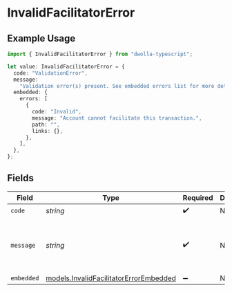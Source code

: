 # InvalidFacilitatorError

## Example Usage

```typescript
import { InvalidFacilitatorError } from "dwolla-typescript";

let value: InvalidFacilitatorError = {
  code: "ValidationError",
  message:
    "Validation error(s) present. See embedded errors list for more details.",
  embedded: {
    errors: [
      {
        code: "Invalid",
        message: "Account cannot facilitate this transaction.",
        path: "",
        links: {},
      },
    ],
  },
};
```

## Fields

| Field                                                                                  | Type                                                                                   | Required                                                                               | Description                                                                            | Example                                                                                |
| -------------------------------------------------------------------------------------- | -------------------------------------------------------------------------------------- | -------------------------------------------------------------------------------------- | -------------------------------------------------------------------------------------- | -------------------------------------------------------------------------------------- |
| `code`                                                                                 | *string*                                                                               | :heavy_check_mark:                                                                     | N/A                                                                                    | ValidationError                                                                        |
| `message`                                                                              | *string*                                                                               | :heavy_check_mark:                                                                     | N/A                                                                                    | Validation error(s) present. See embedded errors list for more details.                |
| `embedded`                                                                             | [models.InvalidFacilitatorErrorEmbedded](../models/invalidfacilitatorerrorembedded.md) | :heavy_minus_sign:                                                                     | N/A                                                                                    |                                                                                        |